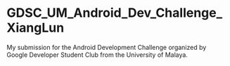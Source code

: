 # GDSC_UM_Android_Dev_Challenge_XiangLun
My submission for the Android Development Challenge organized by Google Developer Student Club from the University of Malaya.
